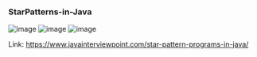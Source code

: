 ### StarPatterns-in-Java

![image](https://javainterviewpoint.com/wp-content/uploads/2019/03/Star-Pattern-Programs-In-Java.png)
![image](https://javainterviewpoint.com/wp-content/uploads/2019/03/Star-Pattern-Programs-In-Java-1.png)
![image](https://javainterviewpoint.com/wp-content/uploads/2019/03/Star-Pattern-Programs-In-Java-3.png)

Link: https://www.javainterviewpoint.com/star-pattern-programs-in-java/

